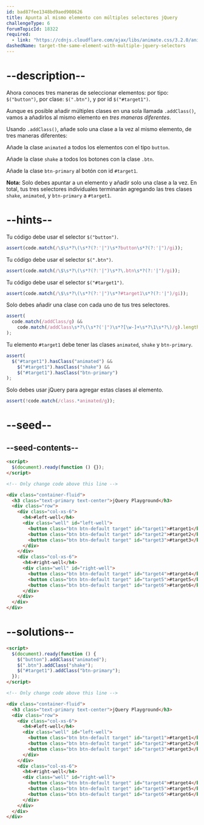 ```yaml
---
id: bad87fee1348bd9aed908626
title: Apunta al mismo elemento con múltiples selectores jQuery
challengeType: 6
forumTopicId: 18322
required:
  - link: "https://cdnjs.cloudflare.com/ajax/libs/animate.css/3.2.0/animate.css"
dashedName: target-the-same-element-with-multiple-jquery-selectors
---
```


# --description--

Ahora conoces tres maneras de seleccionar elementos: por tipo: `$("button")`, por clase: `$(".btn")`, y por id `$("#target1")`.

Aunque es posible añadir múltiples clases en una sola llamada `.addClass()`, vamos a añadirlos al mismo elemento en _tres maneras diferentes_.

Usando `.addClass()`, añade solo una clase a la vez al mismo elemento, de tres maneras diferentes:

Añade la clase `animated` a todos los elementos con el tipo `button`.

Añade la clase `shake` a todos los botones con la clase `.btn`.

Añade la clase `btn-primary` al botón con id `#target1`.

**Nota:** Solo debes apuntar a un elemento y añadir solo una clase a la vez. En total, tus tres selectores individuales terminarán agregando las tres clases `shake`, `animated`, y `btn-primary` a `#target1`.

# --hints--

Tu código debe usar el selector `$("button")`.

```js
assert(code.match(/\$\s*?\(\s*?(?:'|")\s*?button\s*?(?:'|")/gi));
```

Tu código debe usar el selector `$(".btn")`.

```js
assert(code.match(/\$\s*?\(\s*?(?:'|")\s*?\.btn\s*?(?:'|")/gi));
```

Tu código debe usar el selector `$("#target1")`.

```js
assert(code.match(/\$\s*?\(\s*?(?:'|")\s*?#target1\s*?(?:'|")/gi));
```

Solo debes añadir una clase con cada uno de tus tres selectores.

```js
assert(
  code.match(/addClass/g) &&
    code.match(/addClass\s*?\(\s*?('|")\s*?[\w-]+\s*?\1\s*?\)/g).length > 2
);
```

Tu elemento `#target1` debe tener las clases `animated`, `shake` y `btn-primary`.

```js
assert(
  $("#target1").hasClass("animated") &&
    $("#target1").hasClass("shake") &&
    $("#target1").hasClass("btn-primary")
);
```

Solo debes usar jQuery para agregar estas clases al elemento.

```js
assert(!code.match(/class.*animated/g));
```

# --seed--

## --seed-contents--

```html
<script>
  $(document).ready(function () {});
</script>

<!-- Only change code above this line -->

<div class="container-fluid">
  <h3 class="text-primary text-center">jQuery Playground</h3>
  <div class="row">
    <div class="col-xs-6">
      <h4>#left-well</h4>
      <div class="well" id="left-well">
        <button class="btn btn-default target" id="target1">#target1</button>
        <button class="btn btn-default target" id="target2">#target2</button>
        <button class="btn btn-default target" id="target3">#target3</button>
      </div>
    </div>
    <div class="col-xs-6">
      <h4>#right-well</h4>
      <div class="well" id="right-well">
        <button class="btn btn-default target" id="target4">#target4</button>
        <button class="btn btn-default target" id="target5">#target5</button>
        <button class="btn btn-default target" id="target6">#target6</button>
      </div>
    </div>
  </div>
</div>
```

# --solutions--

```html
<script>
  $(document).ready(function () {
    $("button").addClass("animated");
    $(".btn").addClass("shake");
    $("#target1").addClass("btn-primary");
  });
</script>

<!-- Only change code above this line -->

<div class="container-fluid">
  <h3 class="text-primary text-center">jQuery Playground</h3>
  <div class="row">
    <div class="col-xs-6">
      <h4>#left-well</h4>
      <div class="well" id="left-well">
        <button class="btn btn-default target" id="target1">#target1</button>
        <button class="btn btn-default target" id="target2">#target2</button>
        <button class="btn btn-default target" id="target3">#target3</button>
      </div>
    </div>
    <div class="col-xs-6">
      <h4>#right-well</h4>
      <div class="well" id="right-well">
        <button class="btn btn-default target" id="target4">#target4</button>
        <button class="btn btn-default target" id="target5">#target5</button>
        <button class="btn btn-default target" id="target6">#target6</button>
      </div>
    </div>
  </div>
</div>
```
